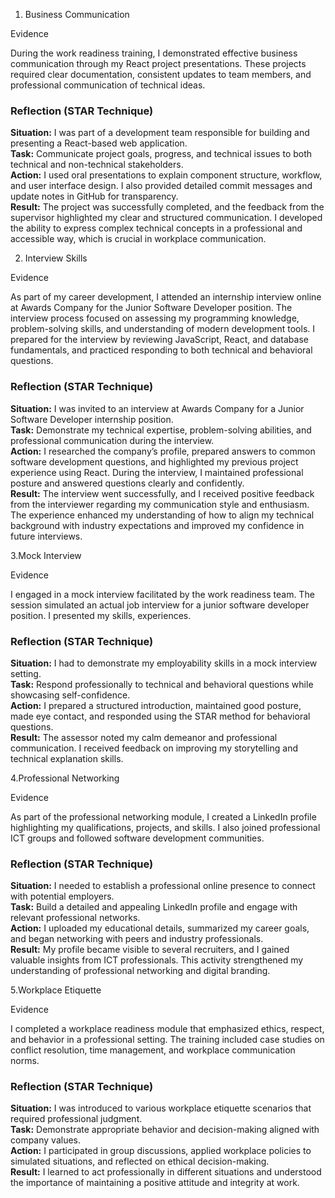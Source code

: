 1. Business Communication  

 Evidence  
 
During the work readiness training, I demonstrated effective business communication through my React project presentations. These projects required clear documentation, consistent updates to team members, and professional communication of technical ideas. 

### Reflection (STAR Technique)  
**Situation:** I was part of a development team responsible for building and presenting a React-based web application.  
**Task:** Communicate project goals, progress, and technical issues to both technical and non-technical stakeholders.  
**Action:** I used oral presentations to explain component structure, workflow, and user interface design. I also provided detailed commit messages and update notes in GitHub for transparency.  
**Result:** The project was successfully completed, and the feedback from the supervisor highlighted my clear and structured communication. I developed the ability to express complex technical concepts in a professional and accessible way, which is crucial in workplace communication.  

2. Interview Skills  

Evidence  

As part of my career development, I attended an internship interview online  at Awards Company for the Junior Software Developer position. The interview process focused on assessing my programming knowledge, problem-solving skills, and understanding of modern development tools. I prepared for the interview by reviewing JavaScript, React, and database fundamentals, and practiced responding to both technical and behavioral questions.  

### Reflection (STAR Technique)  
**Situation:** I was invited to an interview at Awards Company for a Junior Software Developer internship position.  
**Task:** Demonstrate my technical expertise, problem-solving abilities, and professional communication during the interview.  
**Action:** I researched the company’s profile, prepared answers to common software development questions, and highlighted my previous project experience using React. During the interview, I maintained professional posture and answered questions clearly and confidently.  
**Result:** The interview went successfully, and I received positive feedback from the interviewer regarding my communication style and enthusiasm. The experience enhanced my understanding of how to align my technical background with industry expectations and improved my confidence in future interviews.  

3.Mock Interview  

 Evidence
 
I engaged in a mock interview facilitated by the work readiness team. The session simulated an actual job interview for a junior software developer position. I presented my skills, experiences.

### Reflection (STAR Technique)  
**Situation:** I had to demonstrate my employability skills in a mock interview setting.  
**Task:** Respond professionally to technical and behavioral questions while showcasing self-confidence.  
**Action:** I prepared a structured introduction, maintained good posture, made eye contact, and responded using the STAR method for behavioral questions.  
**Result:** The assessor noted my calm demeanor and professional communication. I received feedback on improving my storytelling and technical explanation skills.  

4.Professional Networking  

 Evidence  
 
As part of the professional networking module, I created a LinkedIn profile highlighting my qualifications, projects, and skills. I also joined professional ICT groups and followed software development communities.  

### Reflection (STAR Technique)  
**Situation:** I needed to establish a professional online presence to connect with potential employers.  
**Task:** Build a detailed and appealing LinkedIn profile and engage with relevant professional networks.  
**Action:** I uploaded my educational details, summarized my career goals, and began networking with peers and industry professionals.  
**Result:** My profile became visible to several recruiters, and I gained valuable insights from ICT professionals. This activity strengthened my understanding of professional networking and digital branding.  

5.Workplace Etiquette  

 Evidence  
 
I completed a workplace readiness module that emphasized ethics, respect, and behavior in a professional setting. The training included case studies on conflict resolution, time management, and workplace communication norms.  

### Reflection (STAR Technique)  
**Situation:** I was introduced to various workplace etiquette scenarios that required professional judgment.  
**Task:** Demonstrate appropriate behavior and decision-making aligned with company values.  
**Action:** I participated in group discussions, applied workplace policies to simulated situations, and reflected on ethical decision-making.  
**Result:** I learned to act professionally in different situations and understood the importance of maintaining a positive attitude and integrity at work.  



